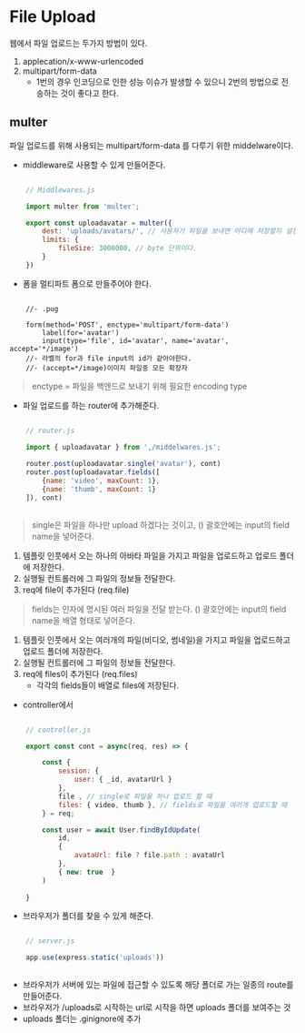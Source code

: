# File Upload
웹에서 파일 업로드는 두가지 방법이 있다.

1. applecation/x-www-urlencoded
2. multipart/form-data
   - 1번의 경우 인코딩으로 인한 성능 이슈가 발생할 수 있으니 2번의 방법으로 전송하는 것이 좋다고 한다.

## multer
파일 업로드를 위해 사용되는 multipart/form-data 를 다루기 위한 middelware이다.

- middleware로 사용할 수 있게 만들어준다.
```js

    // Middlewares.js

    import multer from 'multer';

    export const uploadavatar = multer({
        dest: 'uploads/avatars/', // 사용자가 파일을 보내면 어디에 저장할지 설정
        limits: {
            fileSize: 3000000, // byte 단위이다.
        }
    })

```

- 폼을 멀티파트 폼으로 만들주어야 한다.
```pug

    //- .pug
    
    form(method='POST', enctype='multipart/form-data')
        label(for='avatar') 
        input(type='file', id='avatar', name='avatar', accept='*/image')
    //- 라벨의 for과 file input의 id가 같아야한다.
    //- (accept=*/image)이미지 파일중 모든 확장자

```
> enctype = 파일을 백엔드로 보내기 위해 필요한 encoding type

- 파일 업로드를 하는 router에 추가해준다.
```js

    // router.js

    import { uploadavatar } from ',/middelwares.js';
    
    router.post(uploadavatar.single('avatar'), cont)
    router.post(uploadavatar.fields([
        {name: 'video', maxCount: 1},
        {name: 'thumb', maxCount: 1}
    ]), cont)
    

```
> single은 파일을 하나만 upload 하겠다는 것이고, () 괄호안에는 input의 field name을 넣어준다.
1. 템플릿 인풋에서 오는 하나의 아바타 파일을 가지고 파일을 업로드하고 업로드 폴더에 저장한다.
2. 실행될 컨트롤러에 그 파일의 정보들 전달한다.
3. req에 file이 추가된다 (req.file)

> fields는 인자에 명시된 여러 파일을 전달 받는다. () 괄호안에는 input의 field name을 배열 형태로 넣어준다.
1. 템플릿 인풋에서 오는 여러개의 파일(비디오, 썸네일)을 가지고 파일을 업로드하고 업로드 폴더에 저장한다.
2. 실행될 컨트롤러에 그 파일의 정보들 전달한다.
3. req에 files이 추가된다 (req.files)
   - 각각의 fields들이 배열로 files에 저장된다.</br>


- controller에서
```js

    // controller.js

    export const cont = async(req, res) => {

        const {
            session: {
                user: { _id, avatarUrl }
            },
            file , // single로 파일을 하나 업로드 할 때 
            files: { video, thumb }, // fields로 파일을 여러개 업로드할 때 
        } = req; 

        const user = await User.findByIdUpdate(
            id,
            {
                avataUrl: file ? file.path : avataUrl
            },
            { new: true  }
        )
        
    }

```

- 브라우저가 폴더를 찾을 수 있게 해준다.
```js

    // server.js

    app.use(express.static('uploads'))
    
```
- 브라우저가 서버에 있는 파일에 접근할 수 있도록 해당 폴더로 가는 일종의 route를 만들어준다.
- 브라우저가 /uploads로 시작하는 url로 시작을 하면 uploads 폴더를 보여주는 것
- uploads 폴더는 .ginignore에 추가

